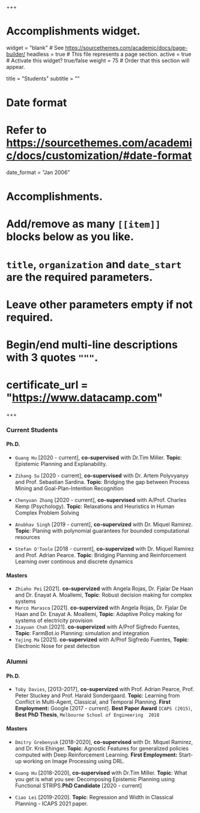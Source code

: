 +++
# Accomplishments widget.
widget = "blank"  # See https://sourcethemes.com/academic/docs/page-builder/
headless = true  # This file represents a page section.
active = true  # Activate this widget? true/false
weight = 75  # Order that this section will appear.

title = "Students"
subtitle = ""

# Date format
#   Refer to https://sourcethemes.com/academic/docs/customization/#date-format
date_format = "Jan 2006"

# Accomplishments.
#   Add/remove as many `[[item]]` blocks below as you like.
#   `title`, `organization` and `date_start` are the required parameters.
#   Leave other parameters empty if not required.
#   Begin/end multi-line descriptions with 3 quotes `"""`.
#   certificate_url = "https://www.datacamp.com"

+++

### Current Students

#### Ph.D.

- `Guang Hu` [2020 - current], **co-supervised** with Dr.Tim Miller. **Topic**: Epistemic Planning and Explanability.

- `Zihang Su` [2020 - current], **co-supervised** with Dr. Artem Polyvyanyy and Prof. Sebastian Sardina. **Topic**: Bridging the gap between Process Mining and Goal-Plan-Intention Recognition 

- `Chenyuan Zhang` [2020 - current], **co-supervised** with A/Prof. Charles Kemp (Psychology). **Topic**: Relaxations and Heuristics in Human Complex Problem Solving

- `Anubhav Singh` [2019 - current], **co-supervized** with Dr. Miquel Ramirez. **Topic**: Planing with polynomial guarantees for bounded computational resources

- `Stefan O'Toole` [2018 - current], **co-supervized** with Dr. Miquel Ramirez and Prof. Adrian Pearce. **Topic**: Bridging Planning and Reinforcement Learning over continous and discrete dynamics

#### Masters

- `Zhiaho Pei` [2021]. **co-supervized** with Angela Rojas, Dr. Fjalar De Haan and Dr. Enayat A. Moallemi, **Topic**: Robust decision making for complex systems
- `Marco Marasco` [2021]. **co-supervized** with Angela Rojas, Dr. Fjalar De Haan and Dr. Enayat A. Moallemi, **Topic**: Adaptive Policy making for systems of electricity provision
- `Jiayuan Chah` [2021]. **co-supervized** with A/Prof Sigfredo Fuentes, **Topic**: FarmBot.io Planning: simulation and integration
- `Yajing Ma` [2021].  **co-supervized** with A/Prof Sigfredo Fuentes, **Topic**: Electronic Nose for pest detection


### Alumni 

#### Ph.D.

- ``Toby Davies``, [2013-2017], **co-supervized** with Prof. Adrian Pearce, Prof. Peter Stuckey and Prof. Harald Sondergaard. **Topic**: Learning from Conflict in Multi-Agent, Classical, and Temporal Planning. **First Employment:** Google [2017 - current]. **Best Paper Award** `ICAPS (2015)`, **Best PhD Thesis**, `Melbourne School of Engineering  2018`

#### Masters

- `Dmitry Grebenyuk` [2018-2020], **co-supervised** with Dr. Miquel Ramirez, and Dr. Kris Ehinger. **Topic**: Agnostic Features for generalized policies computed with Deep Reinforcement Learning. **First Employment:** Start-up working on Image Processing using DRL.

- `Guang Hu` [2018-2020], **co-supervised** with Dr.Tim Miller. **Topic**: What you get is what you see: Decomposing Epistemic Planning using Functional STRIPS.**PhD Candidate** [2020 - current]

- `Ciao Lei` [2019-2020]. **Topic**: Regression and Width in Classical Planning - ICAPS 2021 paper.

